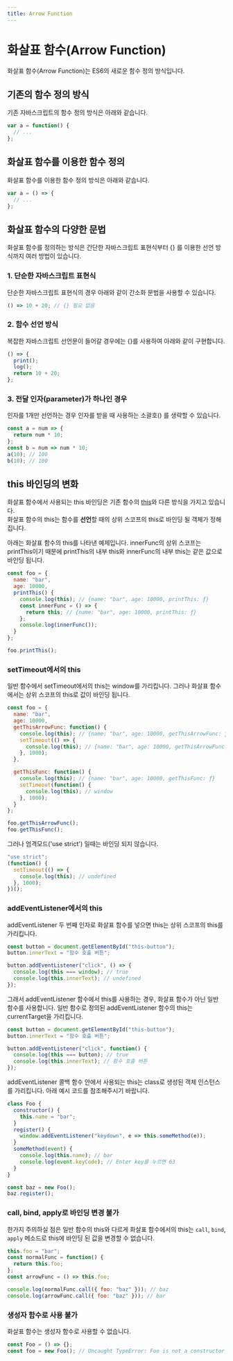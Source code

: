 ```yaml
---
title: Arrow Function
---
```


# 화살표 함수(Arrow Function)

화살표 함수(Arrow Function)는 ES6의 새로운 함수 정의 방식입니다.

## 기존의 함수 정의 방식

기존 자바스크립트의 함수 정의 방식은 아래와 같습니다.

```js
var a = function() {
  // ...
};
```

## 화살표 함수를 이용한 함수 정의

화살표 함수를 이용한 함수 정의 방식은 아래와 같습니다.

```js
var a = () => {
  // ...
};
```

## 화살표 함수의 다양한 문법

화살표 함수를 정의하는 방식은 간단한 자바스크립트 표현식부터 {} 를 이용한 선언 방식까지 여러 방법이 있습니다.

### 1. 단순한 자바스크립트 표현식

단순한 자바스크립트 표현식의 경우 아래와 같이 간소화 문법을 사용할 수 있습니다.

```js
() => 10 + 20; // {} 필요 없음
```

### 2. 함수 선언 방식

복잡한 자바스크립트 선언문이 들어갈 경우에는 {}를 사용하여 아래와 같이 구현합니다.

```js
() => {
  print();
  log();
  return 10 + 20;
};
```

### 3. 전달 인자(parameter)가 하나인 경우

인자를 1개만 선언하는 경우 인자를 받을 때 사용하는 소괄호() 를 생략할 수 있습니다.

```js
const a = num => {
  return num * 10;
};
const b = num => num * 10;
a(10); // 100
b(10); // 100
```

## this 바인딩의 변화

화살표 함수에서 사용되는 this 바인딩은 기존 함수의 [this](https://joshua1988.github.io/vue-camp/js/this.html)와 다른 방식을 가지고 있습니다. <br />화살표 함수의 this는 함수를 **선언**할 때의 상위 스코프의 this로 바인딩 될 객체가 정해집니다.

아래는 화살표 함수의 this를 나타낸 예제입니다. innerFunc의 상위 스코프는 printThis이기 때문에 printThis의 내부 this와 innerFunc의 내부 this는 같은 값으로 바인딩 됩니다.

```js
const foo = {
  name: "bar",
  age: 10000,
  printThis() {
    console.log(this); // {name: "bar", age: 10000, printThis: ƒ}
    const innerFunc = () => {
      return this; // {name: "bar", age: 10000, printThis: ƒ}
    };
    console.log(innerFunc());
  }
};

foo.printThis();
```

### setTimeout에서의 this

일반 함수에서 setTimeout에서의 this는 window를 가리킵니다. 그러나 화살표 함수에서는 상위 스코프의 this로 값이 바인딩 됩니다.

```js
const foo = {
  name: "bar",
  age: 10000,
  getThisArrowFunc: function() {
    console.log(this); // {name: "bar", age: 10000, getThisArrowFunc: ƒ}
    setTimeout(() => {
      console.log(this); // {name: "bar", age: 10000, getThisArrowFunc: ƒ}
    }, 1000);
  },

  getThisFunc: function() {
    console.log(this); // {name: "bar", age: 10000, getThisFunc: ƒ}
    setTimeout(function() {
      console.log(this); // window
    }, 1000);
  }
};

foo.getThisArrowFunc();
foo.getThisFunc();
```

그러나 엄격모드('use strict') 일때는 바인딩 되지 않습니다.

```js
"use strict";
(function() {
  setTimeout(() => {
    console.log(this); // undefined
  }, 1000);
})();
```

### addEventListener에서의 this

addEventListener 두 번째 인자로 화살표 함수를 넣으면 this는 상위 스코프의 this를 가리킵니다.

```js
const button = document.getElementById("this-button");
button.innerText = "함수 호출 버튼";

button.addEventListener("click", () => {
  console.log(this === window); // true
  console.log(this.innerText); // undefined
});
```

그래서 addEventListener 함수에서 this를 사용하는 경우, 화살표 함수가 아닌 일반 함수를 사용합니다. 일반 함수로 정의된 addEventListener 함수의 this는 currentTarget을 가리킵니다.

```js
const button = document.getElementById("this-button");
button.innerText = "함수 호출 버튼";

button.addEventListener("click", function() {
  console.log(this === button); // true
  console.log(this.innerText); // 함수 호출 버튼
});
```

addEventListener 콜백 함수 안에서 사용되는 this는 class로 생성된 객체 인스턴스를 가리킵니다. 아래 예시 코드를 참조해주시기 바랍니다.

```js
class Foo {
  constructor() {
    this.name = "bar";
  }
  register() {
    window.addEventListener("keydown", e => this.someMethod(e));
  }
  someMethod(event) {
    console.log(this.name); // bar
    console.log(event.keyCode); // Enter key를 누르면 63
  }
}

const baz = new Foo();
baz.register();
```

### call, bind, apply로 바인딩 변경 불가

한가지 주의하실 점은 일반 함수의 this와 다르게 화살표 함수에서의 this는 `call`, `bind`, `apply` 메소드로 this에 바인딩 된 값을 변경할 수 없습니다.

```js
this.foo = "bar";
const normalFunc = function() {
  return this.foo;
};
const arrowFunc = () => this.foo;

console.log(normalFunc.call({ foo: "baz" })); // baz
console.log(arrowFunc.call({ foo: "baz" })); // bar
```

### 생성자 함수로 사용 불가

화살표 함수는 생성자 함수로 사용할 수 없습니다.

```js
const Foo = () => {};
const foo = new Foo(); // Uncaught TypeError: Foo is not a constructor
```

